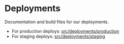 # Deployments

Documentation and build files for our deployments.

- For production deploys: [src/deployments/production](./production/)
- For staging deploys: [src/deployments/staging](./staging/)
